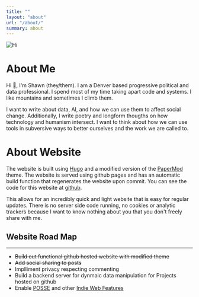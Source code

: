 ```yaml
---
title: ""
layout: "about"
url: "/about/"
summary: about
---
```


![Hi](/img/small_me_round.png#center)

# About Me

Hi 👋, I'm Shawn (they/them). I am a Denver based progressive political and data professional. I spend most of my time taking apart code and systems. I like mountains and sometimes I climb them.

I want to write about data, AI, and how we can use them to affect social change. Additionally, I write poetry and longform thougths on how technology and humanism intersect. I want to think about how we can use tools in subversive ways to better ourselves and the work we are called to.

# About Website

The website is built using [Hugo](https://gohugo.io/) and a modified version of the [PaperMod](https://themes.gohugo.io/themes/hugo-papermod/) theme. The website is served using github pages and has an automatic build function that regenerates the website upon commit. You can see the code for this website at [github](https://github.com/Sdcopeland/civiclabs.io).

This allows for an incredibly quick and light website that is easy for regular updates. There is no server side code running, no cookies or analytic trackers because I want to know nothing about you that you don't freely share with me.

## Website Road Map

---

- ~~Build out functional github hosted website with modified theme~~
- ~~Add social sharing to posts~~
- Implliment privacy respecting commenting
- Build a backend server for dynmaic data manipulation for Projects hosted on github
- Enable [POSSE](https://indieweb.org/POSSE) and other [Indie Web Features](https://indieweb.org/)
